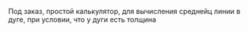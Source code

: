 Под заказ, простой калькулятор, для вычисления среднейц линии в дуге, при условии, что у дуги есть толщина
